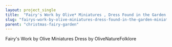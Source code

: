 ```yaml
---
layout: project_single
title:  "Fairy's Work by Olive* Miniatures , Dress Found in the Garden... Miniature Fairy Dress with Branch Dress Stand ~ Handcrafted by Olive"
slug: "fairys-work-by-olive-miniatures-dress-found-in-the-garden-miniature-fairy-dress-with-branch"
parent: "christmas-fairy-garden"
---
```

Fairy's Work by Olive Miniatures Dress by OliveNatureFolklore
